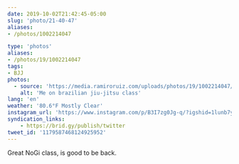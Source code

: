 ```yaml
---
date: 2019-10-02T21:42:45-05:00
slug: 'photo/21-40-47'
aliases:
- /photos/1002214047

type: 'photos'
aliases:
- /photos/19/1002214047
tags:
- BJJ
photos:
  - source: 'https://media.ramiroruiz.com/uploads/photos/19/1002214047/me-on-bjj-class.jpg'
    alt: 'Me on brazilian jiu-jitsu class'
lang: 'en'
weather: '80.6°F Mostly Clear'
instagram_url: 'https://www.instagram.com/p/B3I7zg0Jg-q/?igshid=1lunb7yc3tjjn'
syndication_links:
    - https://brid.gy/publish/twitter
tweet_id: '1179587468124925952'
---
```

Great NoGi class, is good to be back.
